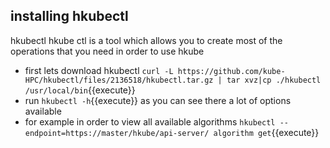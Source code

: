 ## installing hkubectl 

 hkubectl hkube ctl is a tool which allows you to create most of the operations that you need in order to use hkube

 - first lets download hkubectl   `curl -L https://github.com/kube-HPC/hkubectl/files/2136518/hkubectl.tar.gz | tar xvz|cp ./hkubectl /usr/local/bin`{{execute}}
 - run `hkubectl -h`{{execute}} as you can see there a lot of options available 
 - for example in order to view all available algorithms `hkubectl --endpoint=https://master/hkube/api-server/ algorithm get`{{execute}}

